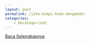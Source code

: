 ```yaml
---
layout: post
permalink: /jika-mimpi-kuda-mengamuk/
categories:
    - Uncategorized
---
```


[Baca Selengkapnya](/08)